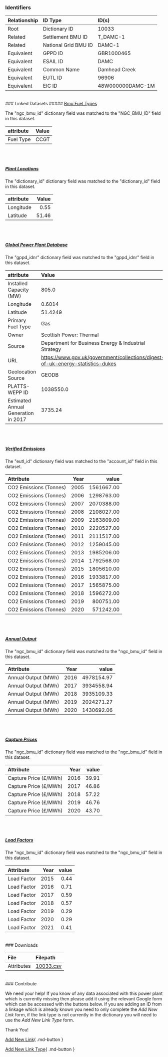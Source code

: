 ### Identifiers

| Relationship   | ID Type              | ID(s)            |
|:---------------|:---------------------|:-----------------|
| Root           | Dictionary ID        | 10033            |
| Related        | Settlement BMU ID    | T_DAMC-1         |
| Related        | National Grid BMU ID | DAMC-1           |
| Equivalent     | GPPD ID              | GBR1000465       |
| Equivalent     | ESAIL ID             | DAMC             |
| Equivalent     | Common Name          | Damhead Creek    |
| Equivalent     | EUTL ID              | 96906            |
| Equivalent     | EIC ID               | 48W000000DAMC-1M |

<br>
### Linked Datasets
##### <a href="https://osuked.github.io/Power-Station-Dictionary/datasets/bmu-fuel-types">Bmu Fuel Types</a>



The "ngc_bmu_id" dictionary field was matched to the "NGC_BMU_ID" field in this dataset.

| attribute   | Value   |
|:------------|:--------|
| Fuel Type   | CCGT    |

<br><br>
##### <a href="https://osuked.github.io/Power-Station-Dictionary/datasets/plant-locations">Plant Locations</a>



The "dictionary_id" dictionary field was matched to the "dictionary_id" field in this dataset.

| attribute   |   Value |
|:------------|--------:|
| Longitude   |    0.55 |
| Latitude    |   51.46 |

<br><br>
##### <a href="https://osuked.github.io/Power-Station-Dictionary/datasets/global-power-plant-database">Global Power Plant Database</a>



The "gppd_idnr" dictionary field was matched to the "gppd_idnr" field in this dataset.

| attribute                           | Value                                                                          |
|:------------------------------------|:-------------------------------------------------------------------------------|
| Installed Capacity (MW)             | 805.0                                                                          |
| Longitude                           | 0.6014                                                                         |
| Latitude                            | 51.4249                                                                        |
| Primary Fuel Type                   | Gas                                                                            |
| Owner                               | Scottish Power: Thermal                                                        |
| Source                              | Department for Business Energy & Industrial Strategy                           |
| URL                                 | https://www.gov.uk/government/collections/digest-of-uk-energy-statistics-dukes |
| Geolocation Source                  | GEODB                                                                          |
| PLATTS-WEPP ID                      | 1038550.0                                                                      |
| Estimated Annual Generation in 2017 | 3735.24                                                                        |

<br><br>
##### <a href="https://osuked.github.io/Power-Station-Dictionary/datasets/verified-emissions">Verified Emissions</a>



The "eutl_id" dictionary field was matched to the "account_id" field in this dataset.

| Attribute              |   Year |      value |
|:-----------------------|-------:|-----------:|
| CO2 Emissions (Tonnes) |   2005 | 1561667.00 |
| CO2 Emissions (Tonnes) |   2006 | 1298763.00 |
| CO2 Emissions (Tonnes) |   2007 | 2070388.00 |
| CO2 Emissions (Tonnes) |   2008 | 2108027.00 |
| CO2 Emissions (Tonnes) |   2009 | 2163809.00 |
| CO2 Emissions (Tonnes) |   2010 | 2220527.00 |
| CO2 Emissions (Tonnes) |   2011 | 2111517.00 |
| CO2 Emissions (Tonnes) |   2012 | 1259045.00 |
| CO2 Emissions (Tonnes) |   2013 | 1985206.00 |
| CO2 Emissions (Tonnes) |   2014 | 1792568.00 |
| CO2 Emissions (Tonnes) |   2015 | 1805610.00 |
| CO2 Emissions (Tonnes) |   2016 | 1933817.00 |
| CO2 Emissions (Tonnes) |   2017 | 1565875.00 |
| CO2 Emissions (Tonnes) |   2018 | 1596272.00 |
| CO2 Emissions (Tonnes) |   2019 |  800751.00 |
| CO2 Emissions (Tonnes) |   2020 |  571242.00 |

<br><br>
##### <a href="https://osuked.github.io/Power-Station-Dictionary/datasets/annual-output">Annual Output</a>



The "ngc_bmu_id" dictionary field was matched to the "ngc_bmu_id" field in this dataset.

| Attribute           |   Year |      value |
|:--------------------|-------:|-----------:|
| Annual Output (MWh) |   2016 | 4978154.97 |
| Annual Output (MWh) |   2017 | 3934558.94 |
| Annual Output (MWh) |   2018 | 3935109.33 |
| Annual Output (MWh) |   2019 | 2024271.27 |
| Annual Output (MWh) |   2020 | 1430692.06 |

<br><br>
##### <a href="https://osuked.github.io/Power-Station-Dictionary/datasets/capture-prices">Capture Prices</a>



The "ngc_bmu_id" dictionary field was matched to the "ngc_bmu_id" field in this dataset.

| Attribute             |   Year |   value |
|:----------------------|-------:|--------:|
| Capture Price (£/MWh) |   2016 |   39.91 |
| Capture Price (£/MWh) |   2017 |   46.86 |
| Capture Price (£/MWh) |   2018 |   57.22 |
| Capture Price (£/MWh) |   2019 |   46.76 |
| Capture Price (£/MWh) |   2020 |   43.70 |

<br><br>
##### <a href="https://osuked.github.io/Power-Station-Dictionary/datasets/load-factors">Load Factors</a>



The "ngc_bmu_id" dictionary field was matched to the "ngc_bmu_id" field in this dataset.

| Attribute   |   Year |   value |
|:------------|-------:|--------:|
| Load Factor |   2015 |    0.44 |
| Load Factor |   2016 |    0.71 |
| Load Factor |   2017 |    0.59 |
| Load Factor |   2018 |    0.57 |
| Load Factor |   2019 |    0.29 |
| Load Factor |   2020 |    0.29 |
| Load Factor |   2021 |    0.41 |


<br>
### Downloads


| File       | Filepath                                                                              |
|:-----------|:--------------------------------------------------------------------------------------|
| Attributes | [10033.csv](https://osuked.github.io/Power-Station-Dictionary/object_attrs/10033.csv) |


<br>
### Contribute

We need your help! If you know of any data associated with this power plant which is currently missing then please add it using the relevant Google form which can be accessed with the buttons below.  If you are adding an ID from a linkage which is already known you need to only complete the *Add New Link* form, if the link type is not currently in the dictionary you will need to use the *Add New Link Type* form.

Thank You!

[Add New Link](https://docs.google.com/forms/d/e/1FAIpQLSc5jRsQ7NgiLLXbwo9PUdwTQyuqbRwThltG56-o6NVSe7E_nw/viewform?usp=pp_url&entry.251912331=10033){ .md-button }

[Add New Link Type](https://docs.google.com/forms/d/e/1FAIpQLSdQfLmfOR0Vw4Z7gDQAIhBbqIifd1RuSFPKmDQpROhOqjo7ew/viewform?usp=pp_url&entry.2141539628=10033){ .md-button }